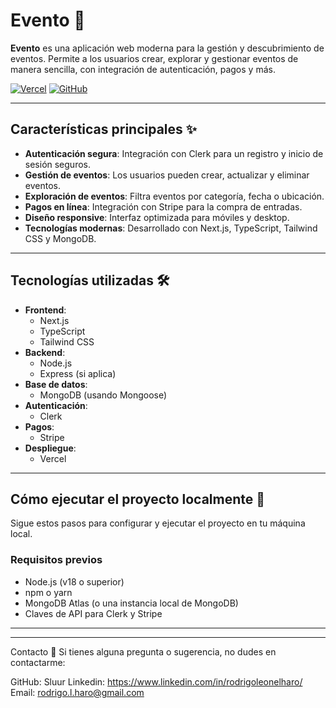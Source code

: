 # Evento 🎉

**Evento** es una aplicación web moderna para la gestión y descubrimiento de eventos. Permite a los usuarios crear, explorar y gestionar eventos de manera sencilla, con integración de autenticación, pagos y más.

[![Vercel](https://img.shields.io/badge/Deployed%20on-Vercel-black?style=for-the-badge&logo=vercel)](https://evento-zeta-amber.vercel.app/)
[![GitHub](https://img.shields.io/badge/GitHub-Repo-blue?style=for-the-badge&logo=github)](https://github.com/Sluur/evento)

---

## Características principales ✨

- **Autenticación segura**: Integración con Clerk para un registro y inicio de sesión seguros.
- **Gestión de eventos**: Los usuarios pueden crear, actualizar y eliminar eventos.
- **Exploración de eventos**: Filtra eventos por categoría, fecha o ubicación.
- **Pagos en línea**: Integración con Stripe para la compra de entradas.
- **Diseño responsive**: Interfaz optimizada para móviles y desktop.
- **Tecnologías modernas**: Desarrollado con Next.js, TypeScript, Tailwind CSS y MongoDB.

---


## Tecnologías utilizadas 🛠️

- **Frontend**: 
  - Next.js
  - TypeScript
  - Tailwind CSS
- **Backend**:
  - Node.js
  - Express (si aplica)
- **Base de datos**:
  - MongoDB (usando Mongoose)
- **Autenticación**:
  - Clerk
- **Pagos**:
  - Stripe
- **Despliegue**:
  - Vercel

---

## Cómo ejecutar el proyecto localmente 🚀

Sigue estos pasos para configurar y ejecutar el proyecto en tu máquina local.

### Requisitos previos

- Node.js (v18 o superior)
- npm o yarn
- MongoDB Atlas (o una instancia local de MongoDB)
- Claves de API para Clerk y Stripe

---

---

Contacto 📧
Si tienes alguna pregunta o sugerencia, no dudes en contactarme:

GitHub: Sluur
Linkedin: https://www.linkedin.com/in/rodrigoleonelharo/
Email: rodrigo.l.haro@gmail.com
